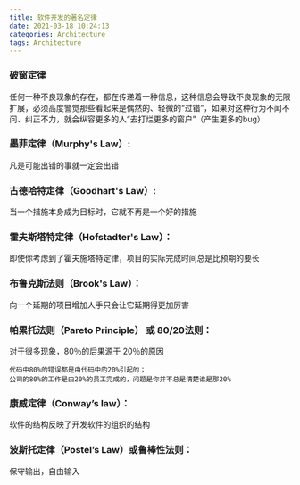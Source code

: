 ```yaml
---
title: 软件开发的著名定律
date: 2021-03-18 10:24:13
categories: Architecture
tags: Architecture
---
```


### 破窗定律

任何一种不良现象的存在，都在传递着一种信息，这种信息会导致不良现象的无限扩展，必须高度警觉那些看起来是偶然的、轻微的“过错”，如果对这种行为不闻不问、纠正不力，就会纵容更多的人“去打烂更多的窗户”（产生更多的bug）

### 墨菲定律（Murphy's Law）:

凡是可能出错的事就一定会出错

### 古德哈特定律（Goodhart's Law）:

当一个措施本身成为目标时，它就不再是一个好的措施

### 霍夫斯塔特定律（Hofstadter's Law）：

即使你考虑到了霍夫施塔特定律，项目的实际完成时间总是比预期的要长

### 布鲁克斯法则（Brook's Law）：

向一个延期的项目增加人手只会让它延期得更加厉害

### 帕累托法则（Pareto Principle） 或 80/20法则：

对于很多现象，80％的后果源于 20％的原因

    代码中80%的错误都是由代码中的20%引起的；
    公司的80%的工作是由20%的员工完成的，问题是你并不总是清楚谁是那20%

### 康威定律（Conway’s law）：

软件的结构反映了开发软件的组织的结构

### 波斯托定律（Postel’s Law）或鲁棒性法则：

保守输出，自由输入



